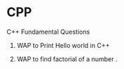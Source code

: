 # CPP

C++ Fundamental Questions

1. WAP to Print Hello world in C++

2. WAP to find factorial of a number .

